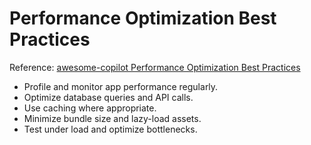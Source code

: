 # Performance Optimization Best Practices

Reference: [awesome-copilot Performance Optimization Best Practices](https://github.com/github/awesome-copilot)

- Profile and monitor app performance regularly.
- Optimize database queries and API calls.
- Use caching where appropriate.
- Minimize bundle size and lazy-load assets.
- Test under load and optimize bottlenecks.
